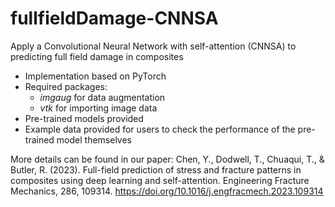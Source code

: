 # fullfieldDamage-CNNSA
Apply a Convolutional Neural Network with self-attention (CNNSA) to predicting full field damage in composites

  - Implementation based on PyTorch
  - Required packages: 
    - _imgaug_ for data augmentation
    - _vtk_ for importing image data
  - Pre-trained models provided
  - Example data provided for users to check the performance of the pre-trained model themselves

More details can be found in our paper:
Chen, Y., Dodwell, T., Chuaqui, T., & Butler, R. (2023). Full-field prediction of stress and fracture patterns in composites using deep learning and self-attention. Engineering Fracture Mechanics, 286, 109314. https://doi.org/10.1016/j.engfracmech.2023.109314
